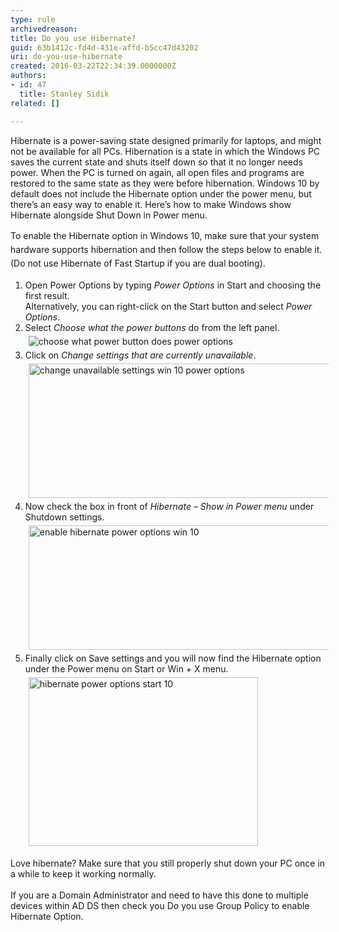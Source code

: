 ```yaml
---
type: rule
archivedreason: 
title: Do you use Hibernate?
guid: 63b1412c-fd4d-431e-affd-b5cc47d43202
uri: do-you-use-hibernate
created: 2016-03-22T22:34:39.0000000Z
authors:
- id: 47
  title: Stanley Sidik
related: []

---
```



<p>​Hibernate is a power-saving state designed primarily for laptops, and might not be available for all PCs​​.&#160;Hibernation is a state in which the Win​dows PC saves the current state and shuts itself down so that it no longer needs power. When the PC is turned on again, all open files and programs are restored to the same state as they were before hibernation. Windows 10 by default does not include the Hibernate option under the power menu, but there’s an easy way to enable it. Here’s how to make Windows show Hibernate alongside Shut Down in Power menu.</p><span style="line-height&#58;1.6;">To enable the Hibernate option in </span>Windows 10<span style="line-height&#58;1.6;">, make sure that your system hardware supports hibernation and then follow the steps below to enable it. (Do not use Hibernate of Fast Startup if you are dual booting).</span><ol><li>Open Power Options by typing <em>Power Options</em> in Start and choosing the first result.<br> Alternatively, you can right-click on the Start button and select <em>Power Options</em>.</li><li>Select <em>Choose what the power buttons</em> do from the left panel.<img class="aligncenter size-full wp-image-47199" alt="choose what power button does power options" src="https&#58;//www.techmesto.com/wp-content/uploads/2015/08/choose-what-power-button-does-power-options.png" style="margin&#58;5px;" /></li><li>Click on <em>Change settings that are currently unavailable</em>.<img width="610" class="aligncenter size-full wp-image-47198" alt="change unavailable settings win 10 power options" src="https&#58;//www.techmesto.com/wp-content/uploads/2015/08/change-unavailable-settings-win-10-power-options.png" height="215" style="margin&#58;5px;" /></li><li>Now check the box in front of <em>Hibernate – Show in Power menu</em> under Shutdown settings.<img width="602" class="aligncenter size-full wp-image-47197" alt="enable hibernate power options win 10" src="https&#58;//www.techmesto.com/wp-content/uploads/2015/08/enable-hibernate-power-options-win-10.png" height="199" style="margin&#58;5px;" /></li><li>Finally click on Save settings and you will now find the Hibernate option under the Power menu on Start or Win + X menu.<img width="367" class="aligncenter size-full wp-image-47195" alt="hibernate power options start 10" src="https&#58;//www.techmesto.com/wp-content/uploads/2015/08/hibernate-power-options-star-10.png" height="270" style="margin&#58;5px;" /></li></ol><div class="woo-sc-box  tick   ">Love hibernate? Make sure that you still properly shut down your PC once in a while to keep it working normally.​</div><div class="woo-sc-box  tick   "><br></div><div class="woo-sc-box  tick   ">If you are a Domain Administrator and need to have this done to multiple devices within AD DS then check you Do you use Group Policy to enable Hibernate Option.</div><p><br></p>
<br><excerpt class='endintro'></excerpt><br>



